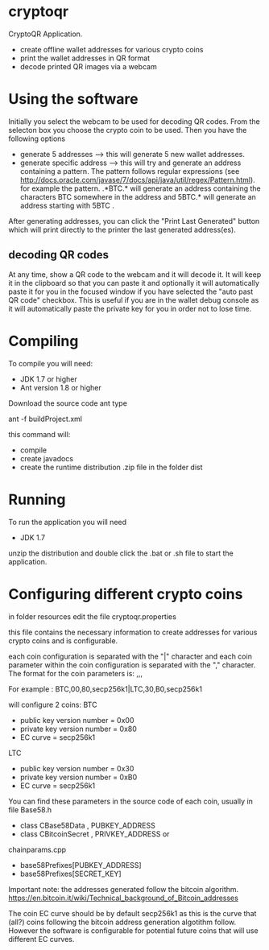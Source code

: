 cryptoqr
========

CryptoQR Application.

- create offline wallet addresses for various crypto coins
- print the wallet addresses in QR format
- decode printed QR images via a webcam

Using the software
==================
Initially you select the webcam to be used for decoding QR codes.
From the selecton box you choose the crypto coin to be used.
Then you have the following options
- generate 5 addresses --> this will generate 5 new wallet addresses. 
- generate specific address --> this will try and generate an address containing a pattern.
The pattern follows regular expressions (see http://docs.oracle.com/javase/7/docs/api/java/util/regex/Pattern.html).
for example the pattern.
.\*BTC.\* will generate an address containing the characters BTC somewhere in the address and
5BTC.\* will generate an address starting with 5BTC .

After generating addresses, you can click the "Print Last Generated" button which
will print directly to the printer the last generated address(es). 

decoding QR codes
-----------------
At any time, show a QR code to the webcam and it will decode it. 
It will keep it in the clipboard so that you can paste it and
optionally it will automatically paste it for you in the focused window if you have
selected the "auto past QR code" checkbox. This is useful if you 
are in the wallet debug console as it will automatically paste the private
key for you in order not to lose time. 

Compiling
=========
To compile you will need:
- JDK 1.7 or higher
- Ant version 1.8 or higher

Download the source code ant type

ant -f buildProject.xml

this command will:
- compile
- create javadocs
- create the runtime distribution .zip file in the folder dist

Running
=======
To run the application you will need
- JDK 1.7

unzip the distribution and double click the .bat or .sh file to start the application.

Configuring different crypto coins
===========================
in folder resources edit the file
cryptoqr.properties

this file contains the necessary information to create addresses for various
crypto coins and is configurable.

each coin configuration is separated with the "|" character and each coin
parameter within the coin configuration is separated with the "," character.
The format for the coin parameters is:
<coin name>,<coin public key version>,<coin private key version>,<coin ecliptic curve>

For example :
BTC,00,80,secp256k1|LTC,30,B0,secp256k1

will configure 2 coins:
BTC 
- public key version number = 0x00
- private key version number = 0x80
- EC curve = secp256k1

LTC
- public key version number = 0x30
- private key version number = 0xB0
- EC curve = secp256k1

You can find these parameters in the source code of
each coin, usually in file 
Base58.h 
- class CBase58Data , PUBKEY_ADDRESS
- class CBitcoinSecret , PRIVKEY_ADDRESS
or 

chainparams.cpp
- base58Prefixes[PUBKEY_ADDRESS]
- base58Prefixes[SECRET_KEY]

Important note:
the addresses generated follow the bitcoin algorithm.
https://en.bitcoin.it/wiki/Technical_background_of_Bitcoin_addresses

The coin EC curve should be by default secp256k1 as this is the curve
that (all?) coins following the bitcoin address generation
algotithm follow. However the software is configurable for potential
future coins that will use different EC curves.

